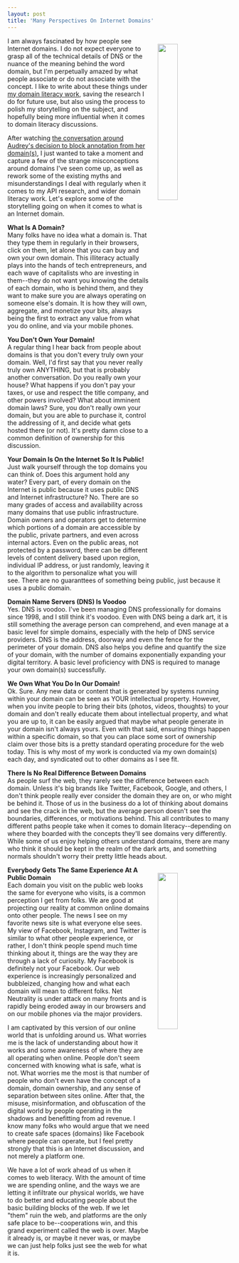 ```yaml
---
layout: post
title: 'Many Perspectives On Internet Domains'
---
```

<p><img style="padding: 15px;" src="http://kinlane-productions.s3.amazonaws.com/api_evangelist_site/blog/bw_website_scrape.png" alt="" width="30%" align="right" /></p>
<p>I am always fascinated by how people see Internet domains. I do not expect everyone to grasp all of the technical details of DNS&nbsp;or the nuance of the meaning behind the word domain, but I'm perpetually amazed by what people associate or do not associate with the concept. I like to write about these things under <a href="http://domain-literacy.com">my domain literacy work</a>, saving the research I do for future use, but also using the process to polish my storytelling on the subject, and hopefully being more influential when it comes to domain literacy discussions.</p>
<p>After watching <a href="http://hackeducation.com/2017/04/26/no-annotations-thanks-bye">the conversation around Audrey's decision to block annotation from her domain(s)</a>, I just wanted to take a moment and capture a few of the strange misconceptions around domains I've seen come up, as well as rework some of the existing myths and misunderstandings I deal with regularly when it comes to my API research, and wider domain literacy work. Let's explore some of the storytelling going on when it comes to what is an Internet domain.</p>
<p><strong>What Is A Domain?</strong><br />Many folks have no idea what a domain is. That they type them in regularly in their browsers, click on them, let alone that you can buy and own your own domain. This illiteracy actually plays into the hands of tech entrepreneurs, and each wave of capitalists who are investing in them--they do not want you knowing the details of each domain, who is behind them, and they want to make sure you are always operating on someone else's domain. It is how they will own, aggregate, and monetize your bits, always being the first to extract any value from what you do online, and via your mobile phones.</p>
<p><strong>You Don't Own Your Domain!</strong><br />A regular thing I hear back from people about domains is that you don't every truly own your domain. Well, I'd first say that you never really truly own ANYTHING, but that is probably another conversation. Do you really own your house? What happens if you don't pay your taxes, or use and respect the title company, and other powers involved? What about imminent domain laws? Sure, you don't really own your domain, but you are able to purchase it, control the addressing&nbsp;of it, and decide what gets hosted there (or not). It's pretty damn close to a common definition of ownership for this discussion.</p>
<p><strong>Your Domain Is On the Internet So It Is Public!</strong><br />Just walk yourself through the top domains you can think of. Does this argument hold any water? Every part, of every domain on the Internet is public because it uses public DNS and Internet&nbsp;infrastructure? No. There are so many grades of access and availability across many domains that use public infrastructure. Domain owners and operators get to determine which portions of a domain are accessible by the public, private partners, and even across internal actors. Even on the public areas, not protected by a password, there can be different levels of content delivery based upon region, individual IP address, or just randomly, leaving it to the algorithm to personalize what you will see. There are no guaranttees of something being public, just because it uses a public domain.</p>
<p><strong>Domain Name Servers (DNS) Is Voodoo</strong><br />Yes. DNS is voodoo. I've been managing DNS professionally for domains since 1998, and I still think it's voodoo. Even with DNS being a dark art, it is still something the average person can comprehend, and even manage at a basic level for simple domains, especially with the help of DNS service providers. DNS is the address, doorway and even the fence for the perimeter of your domain. DNS also helps you define and quantify the size of your domain, with the number of domains exponentially expanding your digital territory. A basic level proficiency with DNS is required to manage your own domain(s) successfully.</p>
<p><strong>We Own What You Do In Our Domain!</strong><br />Ok. Sure. Any new data or content that is generated by systems running within your domain can be seen as YOUR intellectual property. However, when you invite people to bring their bits (photos, videos, thoughts) to your domain and don't really educate them about intellectual property, and what you are up to, it can be easily argued that maybe what people generate in your domain isn't always yours. Even with that said, ensuring things happen within a specific domain, so that you can place some sort of ownership claim over those bits is a pretty standard operating procedure for the web today. This is why most of my work is conducted via my own domain(s) each day, and syndicated out to other domains as I see fit.</p>
<p><strong>There Is No Real Difference Between Domains&nbsp;</strong><br />As people surf the web, they rarely see the difference between each domain. Unless it's big brands like Twitter, Facebook, Google, and others, I don't think people really ever consider the domain they are on, or who might be behind it. Those of us in the business do a lot of thinking about domains and see the crack in the web, but the average person doesn't see the boundaries, differences, or motivations behind. This all contributes to many different paths people take when it comes to domain literacy--depending on where they boarded with the concepts they'll see domains very differently. While some of us enjoy helping others understand domains, there are many who think it should be kept in the realm of the dark arts, and something normals shouldn't worry their pretty little heads about.</p>
<p><img style="padding: 15px;" src="https://s3.amazonaws.com/kinlane-productions/bw-icons/bw-web-concepts.png" alt="" width="30%" align="right" /></p>
<p><strong>Everybody Gets The Same Experience At A Public Domain</strong><br />Each domain you visit on the public web looks the same for everyone who visits, is a common perception I get from folks. We are good at projecting our reality at common online domains onto other people. The news I see on my favorite news site is what everyone else sees. My view of Facebook, Instagram, and Twitter is similar to what other people experience, or rather, I don't think people spend much time thinking about it, things are the way they are through a lack of curiosity. My Facebook is definitely not your Facebook. Our web experience is increasingly personalized and bubbleized, changing how and what each domain will mean to different folks. Net Neutrality is under attack on many fronts and is rapidly being eroded away in our browsers and on our mobile phones via the major providers.</p>
<p>I am captivated by this version of our online world that is unfolding around us. What worries me is the lack of understanding about how it works and some awareness of where they are all operating when online. People don't seem concerned with knowing what is safe, what is not. What worries me the most is that number of people who don't even have the concept of a domain, domain ownership, and any sense of separation between sites online. After that, the misuse, misinformation, and obfuscation of the digital world by people operating in the shadows and benefitting from ad revenue. I know many folks who would argue that we need to create safe spaces (domains) like Facebook where people can operate, but I feel pretty strongly that this is an Internet discussion, and not merely a platform one.</p>
<p>We have a lot of work ahead of us when it comes to web literacy. With the amount of time we are spending online, and the ways we are letting it infiltrate our physical worlds, we have to do better and educating people about the basic building blocks of the web. If we let "them" ruin the web, and platforms are the only safe place to be--cooperations win, and this grand experiment called the web is over. Maybe it already is, or maybe it never was, or maybe we can just help folks just see the web for what it is.</p>